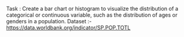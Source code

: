 Task : Create a bar chart or histogram to visualize the distribution of a categorical or continuous variable, such as the distribution of ages or genders in a population.
Dataset :- https://data.worldbank.org/indicator/SP.POP.TOTL
